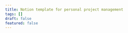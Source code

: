 ```yaml
---
title: Notion template for personal project management
tags: []
draft: false
featured: false
---
```

